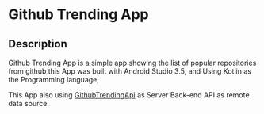 # Github Trending App

## Description
Github Trending App is a simple app showing the list of popular repositories from github
this App was built with Android Studio 3.5, and Using Kotlin as the Programming language,

This App also using [GithubTrendingApi](https://github-trending-api.now.sh) as Server Back-end API as remote data source.

